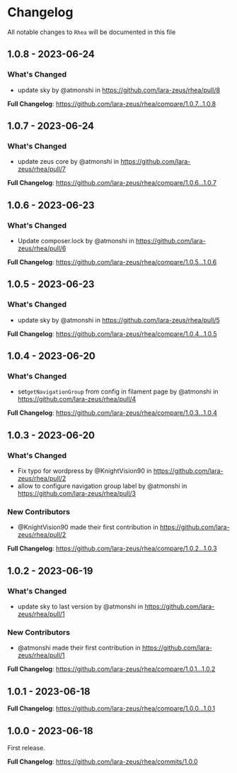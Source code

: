 # Changelog

All notable changes to `Rhea` will be documented in this file

## 1.0.8 - 2023-06-24

### What's Changed

- update sky by @atmonshi in https://github.com/lara-zeus/rhea/pull/8

**Full Changelog**: https://github.com/lara-zeus/rhea/compare/1.0.7...1.0.8

## 1.0.7 - 2023-06-24

### What's Changed

- update zeus core by @atmonshi in https://github.com/lara-zeus/rhea/pull/7

**Full Changelog**: https://github.com/lara-zeus/rhea/compare/1.0.6...1.0.7

## 1.0.6 - 2023-06-23

### What's Changed

- Update composer.lock by @atmonshi in https://github.com/lara-zeus/rhea/pull/6

**Full Changelog**: https://github.com/lara-zeus/rhea/compare/1.0.5...1.0.6

## 1.0.5 - 2023-06-23

### What's Changed

- update sky by @atmonshi in https://github.com/lara-zeus/rhea/pull/5

**Full Changelog**: https://github.com/lara-zeus/rhea/compare/1.0.4...1.0.5

## 1.0.4 - 2023-06-20

### What's Changed

- set`getNavigationGroup` from config in filament page by @atmonshi in https://github.com/lara-zeus/rhea/pull/4

**Full Changelog**: https://github.com/lara-zeus/rhea/compare/1.0.3...1.0.4

## 1.0.3 - 2023-06-20

### What's Changed

- Fix typo for wordpress by @KnightVision90 in https://github.com/lara-zeus/rhea/pull/2
- allow to configure navigation group label by @atmonshi in https://github.com/lara-zeus/rhea/pull/3

### New Contributors

- @KnightVision90 made their first contribution in https://github.com/lara-zeus/rhea/pull/2

**Full Changelog**: https://github.com/lara-zeus/rhea/compare/1.0.2...1.0.3

## 1.0.2 - 2023-06-19

### What's Changed

- update sky to last version by @atmonshi in https://github.com/lara-zeus/rhea/pull/1

### New Contributors

- @atmonshi made their first contribution in https://github.com/lara-zeus/rhea/pull/1

**Full Changelog**: https://github.com/lara-zeus/rhea/compare/1.0.1...1.0.2

## 1.0.1 - 2023-06-18

**Full Changelog**: https://github.com/lara-zeus/rhea/compare/1.0.0...1.0.1

## 1.0.0 - 2023-06-18

First release.

**Full Changelog**: https://github.com/lara-zeus/rhea/commits/1.0.0
